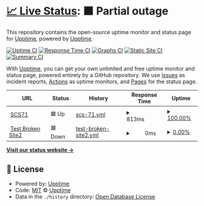 # [📈 Live Status](https://demo.upptime.js.org): <!--live status--> **🟧 Partial outage**

This repository contains the open-source uptime monitor and status page for [Upptime](https://upptime.js.org), powered by [Upptime](https://github.com/upptime/upptime).

[![Uptime CI](https://github.com/cuongnd-scs/uptime/workflows/Uptime%20CI/badge.svg)](https://github.com/cuongnd-scs/uptime/actions?query=workflow%3A%22Uptime+CI%22)
[![Response Time CI](https://github.com/cuongnd-scs/uptime/workflows/Response%20Time%20CI/badge.svg)](https://github.com/cuongnd-scs/uptime/actions?query=workflow%3A%22Response+Time+CI%22)
[![Graphs CI](https://github.com/cuongnd-scs/uptime/workflows/Graphs%20CI/badge.svg)](https://github.com/cuongnd-scs/uptime/actions?query=workflow%3A%22Graphs+CI%22)
[![Static Site CI](https://github.com/cuongnd-scs/uptime/workflows/Static%20Site%20CI/badge.svg)](https://github.com/cuongnd-scs/uptime/actions?query=workflow%3A%22Static+Site+CI%22)
[![Summary CI](https://github.com/cuongnd-scs/uptime/workflows/Summary%20CI/badge.svg)](https://github.com/cuongnd-scs/uptime/actions?query=workflow%3A%22Summary+CI%22)

With [Upptime](https://upptime.js.org), you can get your own unlimited and free uptime monitor and status page, powered entirely by a GitHub repository. We use [Issues](https://github.com/upptime/upptime/issues) as incident reports, [Actions](https://github.com/cuongnd-scs/uptime/actions) as uptime monitors, and [Pages](https://demo.upptime.js.org) for the status page.

<!--start: status pages-->
<!-- This summary is generated by Upptime (https://github.com/upptime/upptime) -->
<!-- Do not edit this manually, your changes will be overwritten -->
<!-- prettier-ignore -->
| URL | Status | History | Response Time | Uptime |
| --- | ------ | ------- | ------------- | ------ |
| <img alt="" src="https://favicons.githubusercontent.com/scs71.com" height="13"> [SCS71](https://scs71.com) | 🟩 Up | [scs-71.yml](https://github.com/cuongnd-scs/uptime/commits/HEAD/history/scs-71.yml) | <details><summary><img alt="Response time graph" src="./graphs/scs-71/response-time-week.png" height="20"> 813ms</summary><br><a href="https://cuongnd-scs.github.io/uptime/history/scs-71"><img alt="Response time 813" src="https://img.shields.io/endpoint?url=https%3A%2F%2Fraw.githubusercontent.com%2Fcuongnd-scs%2Fuptime%2FHEAD%2Fapi%2Fscs-71%2Fresponse-time.json"></a><br><a href="https://cuongnd-scs.github.io/uptime/history/scs-71"><img alt="24-hour response time 813" src="https://img.shields.io/endpoint?url=https%3A%2F%2Fraw.githubusercontent.com%2Fcuongnd-scs%2Fuptime%2FHEAD%2Fapi%2Fscs-71%2Fresponse-time-day.json"></a><br><a href="https://cuongnd-scs.github.io/uptime/history/scs-71"><img alt="7-day response time 813" src="https://img.shields.io/endpoint?url=https%3A%2F%2Fraw.githubusercontent.com%2Fcuongnd-scs%2Fuptime%2FHEAD%2Fapi%2Fscs-71%2Fresponse-time-week.json"></a><br><a href="https://cuongnd-scs.github.io/uptime/history/scs-71"><img alt="30-day response time 813" src="https://img.shields.io/endpoint?url=https%3A%2F%2Fraw.githubusercontent.com%2Fcuongnd-scs%2Fuptime%2FHEAD%2Fapi%2Fscs-71%2Fresponse-time-month.json"></a><br><a href="https://cuongnd-scs.github.io/uptime/history/scs-71"><img alt="1-year response time 813" src="https://img.shields.io/endpoint?url=https%3A%2F%2Fraw.githubusercontent.com%2Fcuongnd-scs%2Fuptime%2FHEAD%2Fapi%2Fscs-71%2Fresponse-time-year.json"></a></details> | <details><summary><a href="https://cuongnd-scs.github.io/uptime/history/scs-71">100.00%</a></summary><a href="https://cuongnd-scs.github.io/uptime/history/scs-71"><img alt="All-time uptime 100.00%" src="https://img.shields.io/endpoint?url=https%3A%2F%2Fraw.githubusercontent.com%2Fcuongnd-scs%2Fuptime%2FHEAD%2Fapi%2Fscs-71%2Fuptime.json"></a><br><a href="https://cuongnd-scs.github.io/uptime/history/scs-71"><img alt="24-hour uptime 100.00%" src="https://img.shields.io/endpoint?url=https%3A%2F%2Fraw.githubusercontent.com%2Fcuongnd-scs%2Fuptime%2FHEAD%2Fapi%2Fscs-71%2Fuptime-day.json"></a><br><a href="https://cuongnd-scs.github.io/uptime/history/scs-71"><img alt="7-day uptime 100.00%" src="https://img.shields.io/endpoint?url=https%3A%2F%2Fraw.githubusercontent.com%2Fcuongnd-scs%2Fuptime%2FHEAD%2Fapi%2Fscs-71%2Fuptime-week.json"></a><br><a href="https://cuongnd-scs.github.io/uptime/history/scs-71"><img alt="30-day uptime 100.00%" src="https://img.shields.io/endpoint?url=https%3A%2F%2Fraw.githubusercontent.com%2Fcuongnd-scs%2Fuptime%2FHEAD%2Fapi%2Fscs-71%2Fuptime-month.json"></a><br><a href="https://cuongnd-scs.github.io/uptime/history/scs-71"><img alt="1-year uptime 100.00%" src="https://img.shields.io/endpoint?url=https%3A%2F%2Fraw.githubusercontent.com%2Fcuongnd-scs%2Fuptime%2FHEAD%2Fapi%2Fscs-71%2Fuptime-year.json"></a></details>
| <img alt="" src="https://favicons.githubusercontent.com/asdasd.koj.co" height="13"> [Test Broken Site2](https://asdasd.koj.co) | 🟥 Down | [test-broken-site2.yml](https://github.com/cuongnd-scs/uptime/commits/HEAD/history/test-broken-site2.yml) | <details><summary><img alt="Response time graph" src="./graphs/test-broken-site2/response-time-week.png" height="20"> 0ms</summary><br><a href="https://cuongnd-scs.github.io/uptime/history/test-broken-site2"><img alt="Response time 0" src="https://img.shields.io/endpoint?url=https%3A%2F%2Fraw.githubusercontent.com%2Fcuongnd-scs%2Fuptime%2FHEAD%2Fapi%2Ftest-broken-site2%2Fresponse-time.json"></a><br><a href="https://cuongnd-scs.github.io/uptime/history/test-broken-site2"><img alt="24-hour response time 0" src="https://img.shields.io/endpoint?url=https%3A%2F%2Fraw.githubusercontent.com%2Fcuongnd-scs%2Fuptime%2FHEAD%2Fapi%2Ftest-broken-site2%2Fresponse-time-day.json"></a><br><a href="https://cuongnd-scs.github.io/uptime/history/test-broken-site2"><img alt="7-day response time 0" src="https://img.shields.io/endpoint?url=https%3A%2F%2Fraw.githubusercontent.com%2Fcuongnd-scs%2Fuptime%2FHEAD%2Fapi%2Ftest-broken-site2%2Fresponse-time-week.json"></a><br><a href="https://cuongnd-scs.github.io/uptime/history/test-broken-site2"><img alt="30-day response time 0" src="https://img.shields.io/endpoint?url=https%3A%2F%2Fraw.githubusercontent.com%2Fcuongnd-scs%2Fuptime%2FHEAD%2Fapi%2Ftest-broken-site2%2Fresponse-time-month.json"></a><br><a href="https://cuongnd-scs.github.io/uptime/history/test-broken-site2"><img alt="1-year response time 0" src="https://img.shields.io/endpoint?url=https%3A%2F%2Fraw.githubusercontent.com%2Fcuongnd-scs%2Fuptime%2FHEAD%2Fapi%2Ftest-broken-site2%2Fresponse-time-year.json"></a></details> | <details><summary><a href="https://cuongnd-scs.github.io/uptime/history/test-broken-site2">0.00%</a></summary><a href="https://cuongnd-scs.github.io/uptime/history/test-broken-site2"><img alt="All-time uptime 0.00%" src="https://img.shields.io/endpoint?url=https%3A%2F%2Fraw.githubusercontent.com%2Fcuongnd-scs%2Fuptime%2FHEAD%2Fapi%2Ftest-broken-site2%2Fuptime.json"></a><br><a href="https://cuongnd-scs.github.io/uptime/history/test-broken-site2"><img alt="24-hour uptime 0.00%" src="https://img.shields.io/endpoint?url=https%3A%2F%2Fraw.githubusercontent.com%2Fcuongnd-scs%2Fuptime%2FHEAD%2Fapi%2Ftest-broken-site2%2Fuptime-day.json"></a><br><a href="https://cuongnd-scs.github.io/uptime/history/test-broken-site2"><img alt="7-day uptime 0.00%" src="https://img.shields.io/endpoint?url=https%3A%2F%2Fraw.githubusercontent.com%2Fcuongnd-scs%2Fuptime%2FHEAD%2Fapi%2Ftest-broken-site2%2Fuptime-week.json"></a><br><a href="https://cuongnd-scs.github.io/uptime/history/test-broken-site2"><img alt="30-day uptime 0.00%" src="https://img.shields.io/endpoint?url=https%3A%2F%2Fraw.githubusercontent.com%2Fcuongnd-scs%2Fuptime%2FHEAD%2Fapi%2Ftest-broken-site2%2Fuptime-month.json"></a><br><a href="https://cuongnd-scs.github.io/uptime/history/test-broken-site2"><img alt="1-year uptime 0.00%" src="https://img.shields.io/endpoint?url=https%3A%2F%2Fraw.githubusercontent.com%2Fcuongnd-scs%2Fuptime%2FHEAD%2Fapi%2Ftest-broken-site2%2Fuptime-year.json"></a></details>

<!--end: status pages-->

[**Visit our status website →**](https://demo.upptime.js.org)

## 📄 License

- Powered by: [Upptime](https://github.com/upptime/upptime)
- Code: [MIT](./LICENSE) © [Upptime](https://upptime.js.org)
- Data in the `./history` directory: [Open Database License](https://opendatacommons.org/licenses/odbl/1-0/)

